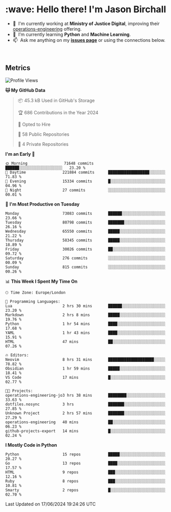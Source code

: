 <h1 align="left" id="jason-title">:wave: Hello there! I'm Jason Birchall</h1>

- :office: &nbsp;I'm currently working at **Ministry of Justice Digital**, improving their [operations-engineering](https://github.com/ministryofjustice/operations-engineering) offering.
- :seedling: &nbsp;I’m currently learning **Python** and **Machine Learning**.
- :mailbox: &nbsp;Ask me anything on my **[issues page]** or using the connections below.


<br>


<h2>Metrics</h2>

<!--START_SECTION:waka-->
![Profile Views](http://img.shields.io/badge/Profile%20Views-0-blue)

**🐱 My GitHub Data** 

> 📦 45.3 kB Used in GitHub's Storage 
 > 
> 🏆 686 Contributions in the Year 2024
 > 
> 💼 Opted to Hire
 > 
> 📜 58 Public Repositories 
 > 
> 🔑 4 Private Repositories 
 > 
**I'm an Early 🐤** 

```text
🌞 Morning                71648 commits       ██████░░░░░░░░░░░░░░░░░░░   23.20 % 
🌆 Daytime                221884 commits      ██████████████████░░░░░░░   71.83 % 
🌃 Evening                15334 commits       █░░░░░░░░░░░░░░░░░░░░░░░░   04.96 % 
🌙 Night                  27 commits          ░░░░░░░░░░░░░░░░░░░░░░░░░   00.01 % 
```
📅 **I'm Most Productive on Tuesday** 

```text
Monday                   73083 commits       ██████░░░░░░░░░░░░░░░░░░░   23.66 % 
Tuesday                  80798 commits       ███████░░░░░░░░░░░░░░░░░░   26.16 % 
Wednesday                65550 commits       █████░░░░░░░░░░░░░░░░░░░░   21.22 % 
Thursday                 58345 commits       █████░░░░░░░░░░░░░░░░░░░░   18.89 % 
Friday                   30026 commits       ██░░░░░░░░░░░░░░░░░░░░░░░   09.72 % 
Saturday                 276 commits         ░░░░░░░░░░░░░░░░░░░░░░░░░   00.09 % 
Sunday                   815 commits         ░░░░░░░░░░░░░░░░░░░░░░░░░   00.26 % 
```


📊 **This Week I Spent My Time On** 

```text
🕑︎ Time Zone: Europe/London

💬 Programming Languages: 
Lua                      2 hrs 30 mins       ██████░░░░░░░░░░░░░░░░░░░   23.20 % 
Markdown                 2 hrs 8 mins        █████░░░░░░░░░░░░░░░░░░░░   19.76 % 
Python                   1 hr 54 mins        ████░░░░░░░░░░░░░░░░░░░░░   17.68 % 
YAML                     1 hr 43 mins        ████░░░░░░░░░░░░░░░░░░░░░   15.91 % 
HTML                     47 mins             ██░░░░░░░░░░░░░░░░░░░░░░░   07.26 % 

🔥 Editors: 
Neovim                   8 hrs 31 mins       ████████████████████░░░░░   78.82 % 
Obsidian                 1 hr 59 mins        █████░░░░░░░░░░░░░░░░░░░░   18.41 % 
VS Code                  17 mins             █░░░░░░░░░░░░░░░░░░░░░░░░   02.77 % 

🐱‍💻 Projects: 
operations-engineering-jo3 hrs 38 mins       ████████░░░░░░░░░░░░░░░░░   33.63 % 
dotfiles.nosync          3 hrs               ███████░░░░░░░░░░░░░░░░░░   27.85 % 
Unknown Project          2 hrs 57 mins       ███████░░░░░░░░░░░░░░░░░░   27.29 % 
operations-engineering   40 mins             ██░░░░░░░░░░░░░░░░░░░░░░░   06.23 % 
github-projects-export   14 mins             █░░░░░░░░░░░░░░░░░░░░░░░░   02.24 % 
```

**I Mostly Code in Python** 

```text
Python                   15 repos            █████░░░░░░░░░░░░░░░░░░░░   20.27 % 
Go                       13 repos            ████░░░░░░░░░░░░░░░░░░░░░   17.57 % 
HTML                     9 repos             ███░░░░░░░░░░░░░░░░░░░░░░   12.16 % 
Ruby                     8 repos             ███░░░░░░░░░░░░░░░░░░░░░░   10.81 % 
Smarty                   2 repos             █░░░░░░░░░░░░░░░░░░░░░░░░   02.70 % 
```




 Last Updated on 17/06/2024 19:24:26 UTC
<!--END_SECTION:waka-->

<!-- links -->

[issues page]: https://github.com/jasonBirchall/jasonBirchall/issues "jasonBirchall/issues"
